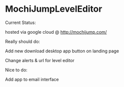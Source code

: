 # MochiJumpLevelEditor

Current Status:

hosted via google cloud @ http://mochijump.com/

Really should do:

Add new download desktop app button on landing page

Change alerts & url for level editor

Nice to do:

Add app to email interface
